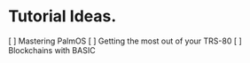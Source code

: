 # Tutorial Ideas.
[ ] Mastering PalmOS
[ ] Getting the most out of your TRS-80
[ ] Blockchains with BASIC

